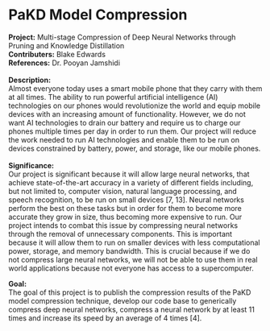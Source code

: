 # PaKD Model Compression
<b>Project:</b> Multi-stage Compression of Deep Neural Networks through Pruning and Knowledge Distillation<br>
<b>Contributers:</b> Blake Edwards<br>
<b>References:</b> Dr. Pooyan Jamshidi<br>
<br><b>Description:</b> <br>
Almost everyone today uses a smart mobile phone that they carry with them at all times. The ability to run powerful artificial intelligence (AI) technologies on our phones would revolutionize the world and equip mobile devices with an increasing amount of functionality. However, we do not want AI technologies to drain our battery and require us to charge our phones multiple times per day in order to run them. Our project will reduce the work needed to run AI technologies and enable them to be run on devices constrained by battery, power, and storage, like our mobile phones.
<br><br><b>Significance:</b><br>
Our project is significant because it will allow large neural networks, that achieve state-of-the-art accuracy in a variety of different fields including, but not limited to, computer vision, natural language processing, and speech recognition, to be run on small devices [7, 13]. Neural networks perform the best on these tasks but in order for them to become more accurate they grow in size, thus becoming more expensive to run. Our project intends to combat this issue by compressing neural networks through the removal of unnecessary components. This is important because it will allow them to run on smaller devices with less computational power, storage, and memory bandwidth. This is crucial because if we do not compress large neural networks, we will not be able to use them in real world applications because not everyone has access to a supercomputer.
<br>

<b>Goal:</b><br>
The goal of this project is to publish the compression results of the PaKD model compression technique, develop our code base to generically compress deep neural networks, compress a neural network by at least 11 times and increase its speed by an average of 4 times [4].